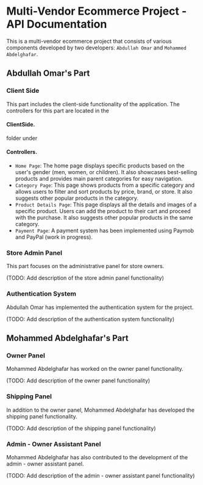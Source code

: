 # Multi-Vendor Ecommerce Project - API Documentation

This is a multi-vendor ecommerce project that consists of various components developed by two developers: `Abdullah Omar` and `Mohammed Abdelghafar`.

## **Abdullah Omar's Part** 


### Client Side

This part includes the client-side functionality of the application. The controllers for this part are located in the 
#### ClientSide.
folder under 
#### Controllers.

- `Home Page`: The home page displays specific products based on the user's gender (men, women, or children). It also showcases best-selling products and provides main parent categories for easy navigation.
- `Category Page`: This page shows products from a specific category and allows users to filter and sort products by price, brand, or store. It also suggests other popular products in the category.
- `Product Details Page`: This page displays all the details and images of a specific product. Users can add the product to their cart and proceed with the purchase. It also suggests other popular products in the same category.
- `Payment Page`: A payment system has been implemented using Paymob and PayPal (work in progress).

### Store Admin Panel

This part focuses on the administrative panel for store owners.

(TODO: Add description of the store admin panel functionality)

### Authentication System

Abdullah Omar has implemented the authentication system for the project.

(TODO: Add description of the authentication system functionality)


## Mohammed Abdelghafar's Part



### Owner Panel

Mohammed Abdelghafar has worked on the owner panel functionality.

(TODO: Add description of the owner panel functionality)

### Shipping Panel

In addition to the owner panel, Mohammed Abdelghafar has developed the shipping panel functionality.

(TODO: Add description of the shipping panel functionality)

### Admin - Owner Assistant Panel

Mohammed Abdelghafar has also contributed to the development of the admin - owner assistant panel.

(TODO: Add description of the admin - owner assistant panel functionality)